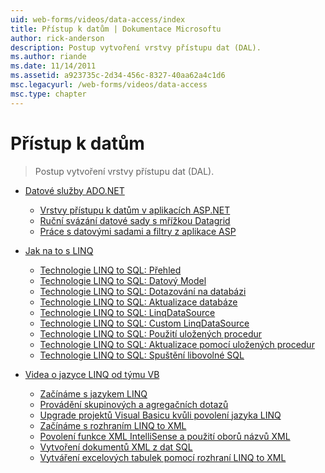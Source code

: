 ```yaml
---
uid: web-forms/videos/data-access/index
title: Přístup k datům | Dokumentace Microsoftu
author: rick-anderson
description: Postup vytvoření vrstvy přístupu dat (DAL).
ms.author: riande
ms.date: 11/14/2011
ms.assetid: a923735c-2d34-456c-8327-40aa62a4c1d6
msc.legacyurl: /web-forms/videos/data-access
msc.type: chapter
---
```

<a name="data-access"></a>Přístup k datům
====================
> Postup vytvoření vrstvy přístupu dat (DAL).


- [Datové služby ADO.NET](adonet-data-services/index.md)

    - [Vrstvy přístupu k datům v aplikacích ASP.NET](adonet-data-services/data-access-layers-in-aspnet-applications.md)
    - [Ruční svázání datové sady s mřížkou Datagrid](adonet-data-services/how-to-manually-bind-a-dataset-to-a-datagrid.md)
    - [Práce s datovými sadami a filtry z aplikace ASP](adonet-data-services/how-to-work-with-datasets-and-filters-from-an-asp-application.md)
- [Jak na to s LINQ](how-do-i-with-linq/index.md)

    - [Technologie LINQ to SQL: Přehled](how-do-i-with-linq/how-do-i-linq-to-sql-overview.md)
    - [Technologie LINQ to SQL: Datový Model](how-do-i-with-linq/how-do-i-linq-to-sql-data-model.md)
    - [Technologie LINQ to SQL: Dotazování na databázi](how-do-i-with-linq/how-do-i-linq-to-sql-querying-the-database.md)
    - [Technologie LINQ to SQL: Aktualizace databáze](how-do-i-with-linq/how-do-i-linq-to-sql-updating-the-database.md)
    - [Technologie LINQ to SQL: LinqDataSource](how-do-i-with-linq/how-do-i-linq-to-sql-linqdatasource.md)
    - [Technologie LINQ to SQL: Custom LinqDataSource](how-do-i-with-linq/how-do-i-linq-to-sql-custom-linqdatasource.md)
    - [Technologie LINQ to SQL: Použití uložených procedur](how-do-i-with-linq/how-do-i-linq-to-sql-using-stored-procedures.md)
    - [Technologie LINQ to SQL: Aktualizace pomocí uložených procedur](how-do-i-with-linq/how-do-i-linq-to-sql-updating-with-stored-procedures.md)
    - [Technologie LINQ to SQL: Spuštění libovolné SQL](how-do-i-with-linq/how-do-i-linq-to-sql-executing-arbitrary-sql.md)
- [Videa o jazyce LINQ od týmu VB](linq-videos-from-the-vb-team/index.md)

    - [Začínáme s jazykem LINQ](linq-videos-from-the-vb-team/how-do-i-get-started-with-linq.md)
    - [Provádění skupinových a agregačních dotazů](linq-videos-from-the-vb-team/how-do-i-perform-group-and-aggregate-queries.md)
    - [Upgrade projektů Visual Basicu kvůli povolení jazyka LINQ](linq-videos-from-the-vb-team/how-do-i-upgrade-visual-basic-projects-to-enable-linq.md)
    - [Začínáme s rozhraním LINQ to XML](linq-videos-from-the-vb-team/how-do-i-get-started-with-linq-to-xml.md)
    - [Povolení funkce XML IntelliSense a použití oborů názvů XML](linq-videos-from-the-vb-team/how-do-i-enable-xml-intellisense-and-use-xml-namespaces.md)
    - [Vytvoření dokumentů XML z dat SQL](linq-videos-from-the-vb-team/how-do-i-create-xml-documents-from-sql-data.md)
    - [Vytváření excelových tabulek pomocí rozhraní LINQ to XML](linq-videos-from-the-vb-team/how-do-i-create-excel-spreadsheets-using-linq-to-xml.md)
